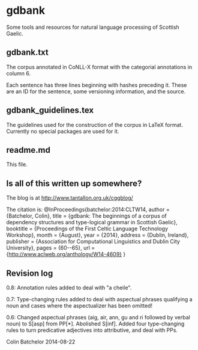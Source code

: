 gdbank
==

Some tools and resources for natural language processing of Scottish Gaelic.

gdbank.txt
--

The corpus annotated in CoNLL-X format with the categorial annotations in column 6.

Each sentence has three lines beginning with hashes preceding it. These are an ID for the sentence, some versioning information, and the source.

gdbank_guidelines.tex
--

The guidelines used for the construction of the corpus in LaTeX format. Currently no special packages are used for it.

readme.md
--

This file.

Is all of this written up somewhere?
--

The blog is at http://www.tantallon.org.uk/cggblog/ 

The citation is:
  @InProceedings{batchelor:2014:CLTW14,
    author    = {Batchelor, Colin},
    title     = {gdbank: The beginnings of a corpus of dependency structures and type-logical grammar in Scottish Gaelic},
    booktitle = {Proceedings of the First Celtic Language Technology Workshop},
    month     = {August},
    year      = {2014},
    address   = {Dublin, Ireland},
    publisher = {Association for Computational Linguistics and Dublin City University},
    pages     = {60--65},
    url       = {http://www.aclweb.org/anthology/W14-4609}
}

Revision log
--

0.8: Annotation rules added to deal with "a cheile".

0.7: Type-changing rules added to deal with aspectual phrases qualifying a noun and cases where the aspectualizer has been omitted!

0.6: Changed aspectual phrases (aig, air, ann, gu and ri followed by verbal noun) to S[asp] from PP[*]. Abolished S[inf]. Added four type-changing rules to turn predicative adjectives into attributive, and deal with PPs.

Colin Batchelor
2014-08-22
